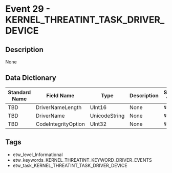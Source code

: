 # Event 29 - KERNEL_THREATINT_TASK_DRIVER_DEVICE

## Description
None

## Data Dictionary
|Standard Name|Field Name|Type|Description|Sample Value|
|---|---|---|---|---|
|TBD|DriverNameLength|UInt16|None|`None`|
|TBD|DriverName|UnicodeString|None|`None`|
|TBD|CodeIntegrityOption|UInt32|None|`None`|

## Tags
* etw_level_Informational
* etw_keywords_KERNEL_THREATINT_KEYWORD_DRIVER_EVENTS
* etw_task_KERNEL_THREATINT_TASK_DRIVER_DEVICE